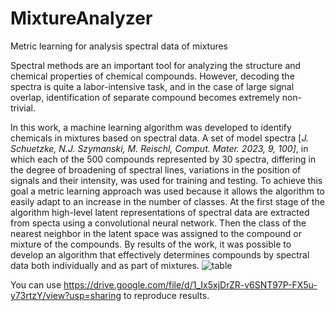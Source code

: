 # MixtureAnalyzer
Metric learning for analysis spectral data of mixtures

Spectral methods are an important tool for analyzing the structure and chemical properties of chemical compounds. However, decoding the spectra is
quite a labor-intensive task, and in the case of large signal overlap, identification of separate сompound becomes extremely non-trivial.

In this work, a machine learning algorithm was developed to identify chemicals in mixtures based on spectral data. A set of model spectra [_J. Schuetzke, N.J. Szymanski, M. Reischl, Comput. Mater. 2023, 9, 100]_, in which each of the 500 compounds represented by 30 spectra, differing in the degree of broadening of spectral lines, variations in the position of signals and their intensity, was used for training and testing.
To achieve this goal a metric learning approach was used because it allows the algorithm to easily adapt to an increase in the number of classes. At the first stage of the algorithm
high-level latent representations of spectral data are extracted from specta using a convolutional neural network. Then the class of the nearest neighbor in the latent space was assigned to the compound or mixture of the compounds. 
By results of the work, it was possible to develop an algorithm that effectively determines compounds by spectral data both individually and as part of mixtures.
![table](https://sun9-16.userapi.com/impg/7DeCV_dmTrPYk6jOD6rQQDXekMmNt9aZtqUuGA/kWFFw3gj-0I.jpg?size=1081x321&quality=96&sign=945de17258706c0871f3bbe9a94ea9f7&type=album)

You can use https://drive.google.com/file/d/1_Ix5xjDrZR-v6SNT97P-FX5u-y73rtzY/view?usp=sharing to reproduce results.
